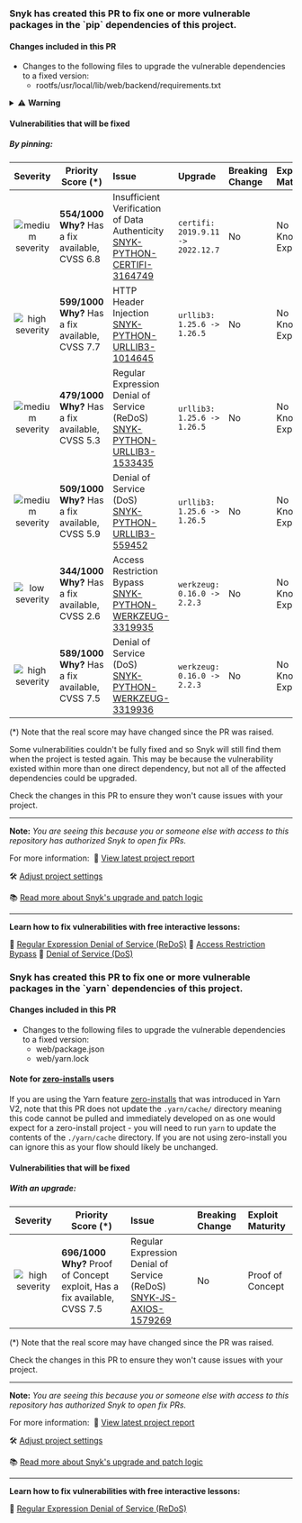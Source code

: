 <h3>Snyk has created this PR to fix one or more vulnerable packages in the `pip` dependencies of this project.</h3>



#### Changes included in this PR

- Changes to the following files to upgrade the vulnerable dependencies to a fixed version:
    - rootfs/usr/local/lib/web/backend/requirements.txt


<details>
<summary>⚠️ <b>Warning</b></summary>

```
Werkzeug 2.2.3 has requirement MarkupSafe>=2.1.1, but you have MarkupSafe 1.1.1.
requests 2.22.0 has requirement urllib3!=1.25.0,!=1.25.1,<1.26,>=1.21.1, but you have urllib3 1.26.5.

```
</details>


#### Vulnerabilities that will be fixed





##### By pinning:
Severity                   | Priority Score (*)                   | Issue                   | Upgrade                   | Breaking Change                   | Exploit Maturity
:-------------------------:|-------------------------|:-------------------------|:-------------------------|:-------------------------|:-------------------------
![medium severity](https://res.cloudinary.com/snyk/image/upload/w_20,h_20/v1561977819/icon/m.png "medium severity")  |  **554/1000**  <br/> **Why?** Has a fix available, CVSS 6.8  | Insufficient Verification of Data Authenticity <br/>[SNYK-PYTHON-CERTIFI-3164749](https://snyk.io/vuln/SNYK-PYTHON-CERTIFI-3164749) |  `certifi:` <br> `2019.9.11 -> 2022.12.7` <br>  |  No  | No Known Exploit 
![high severity](https://res.cloudinary.com/snyk/image/upload/w_20,h_20/v1561977819/icon/h.png "high severity")  |  **599/1000**  <br/> **Why?** Has a fix available, CVSS 7.7  | HTTP Header Injection <br/>[SNYK-PYTHON-URLLIB3-1014645](https://snyk.io/vuln/SNYK-PYTHON-URLLIB3-1014645) |  `urllib3:` <br> `1.25.6 -> 1.26.5` <br>  |  No  | No Known Exploit 
![medium severity](https://res.cloudinary.com/snyk/image/upload/w_20,h_20/v1561977819/icon/m.png "medium severity")  |  **479/1000**  <br/> **Why?** Has a fix available, CVSS 5.3  | Regular Expression Denial of Service (ReDoS) <br/>[SNYK-PYTHON-URLLIB3-1533435](https://snyk.io/vuln/SNYK-PYTHON-URLLIB3-1533435) |  `urllib3:` <br> `1.25.6 -> 1.26.5` <br>  |  No  | No Known Exploit 
![medium severity](https://res.cloudinary.com/snyk/image/upload/w_20,h_20/v1561977819/icon/m.png "medium severity")  |  **509/1000**  <br/> **Why?** Has a fix available, CVSS 5.9  | Denial of Service (DoS) <br/>[SNYK-PYTHON-URLLIB3-559452](https://snyk.io/vuln/SNYK-PYTHON-URLLIB3-559452) |  `urllib3:` <br> `1.25.6 -> 1.26.5` <br>  |  No  | No Known Exploit 
![low severity](https://res.cloudinary.com/snyk/image/upload/w_20,h_20/v1561977819/icon/l.png "low severity")  |  **344/1000**  <br/> **Why?** Has a fix available, CVSS 2.6  | Access Restriction Bypass <br/>[SNYK-PYTHON-WERKZEUG-3319935](https://snyk.io/vuln/SNYK-PYTHON-WERKZEUG-3319935) |  `werkzeug:` <br> `0.16.0 -> 2.2.3` <br>  |  No  | No Known Exploit 
![high severity](https://res.cloudinary.com/snyk/image/upload/w_20,h_20/v1561977819/icon/h.png "high severity")  |  **589/1000**  <br/> **Why?** Has a fix available, CVSS 7.5  | Denial of Service (DoS) <br/>[SNYK-PYTHON-WERKZEUG-3319936](https://snyk.io/vuln/SNYK-PYTHON-WERKZEUG-3319936) |  `werkzeug:` <br> `0.16.0 -> 2.2.3` <br>  |  No  | No Known Exploit 

(*) Note that the real score may have changed since the PR was raised.




Some vulnerabilities couldn't be fully fixed and so Snyk will still find them when the project is tested again. This may be because the vulnerability existed within more than one direct dependency, but not all of the affected dependencies could be upgraded.


Check the changes in this PR to ensure they won't cause issues with your project.



------------



**Note:** *You are seeing this because you or someone else with access to this repository has authorized Snyk to open fix PRs.*

For more information:  <img src="https://api.segment.io/v1/pixel/track?data=eyJ3cml0ZUtleSI6InJyWmxZcEdHY2RyTHZsb0lYd0dUcVg4WkFRTnNCOUEwIiwiYW5vbnltb3VzSWQiOiI1MGU3OWFhMy1jNGFkLTQ2MjQtOTYzMi0yNDkyMDYyOTBkYzMiLCJldmVudCI6IlBSIHZpZXdlZCIsInByb3BlcnRpZXMiOnsicHJJZCI6IjUwZTc5YWEzLWM0YWQtNDYyNC05NjMyLTI0OTIwNjI5MGRjMyJ9fQ==" width="0" height="0"/>
🧐 [View latest project report](https://app.snyk.io/org/dannielshalev/project/2d42f184-efd7-4f3b-a34b-39b7fd0e450d?utm_source&#x3D;github&amp;utm_medium&#x3D;referral&amp;page&#x3D;fix-pr)

🛠 [Adjust project settings](https://app.snyk.io/org/dannielshalev/project/2d42f184-efd7-4f3b-a34b-39b7fd0e450d?utm_source&#x3D;github&amp;utm_medium&#x3D;referral&amp;page&#x3D;fix-pr/settings)

📚 [Read more about Snyk's upgrade and patch logic](https://support.snyk.io/hc/en-us/articles/360003891078-Snyk-patches-to-fix-vulnerabilities)

[//]: # (snyk:metadata:{"prId":"50e79aa3-c4ad-4624-9632-249206290dc3","prPublicId":"50e79aa3-c4ad-4624-9632-249206290dc3","dependencies":[{"name":"certifi","from":"2019.9.11","to":"2022.12.7"},{"name":"urllib3","from":"1.25.6","to":"1.26.5"},{"name":"werkzeug","from":"0.16.0","to":"2.2.3"}],"packageManager":"pip","projectPublicId":"2d42f184-efd7-4f3b-a34b-39b7fd0e450d","projectUrl":"https://app.snyk.io/org/dannielshalev/project/2d42f184-efd7-4f3b-a34b-39b7fd0e450d?utm_source=github&utm_medium=referral&page=fix-pr","type":"user-initiated","patch":[],"vulns":["SNYK-PYTHON-CERTIFI-3164749","SNYK-PYTHON-URLLIB3-1014645","SNYK-PYTHON-URLLIB3-1533435","SNYK-PYTHON-URLLIB3-559452","SNYK-PYTHON-WERKZEUG-3319935","SNYK-PYTHON-WERKZEUG-3319936"],"upgrade":[],"isBreakingChange":false,"env":"prod","prType":"fix","templateVariants":["pr-warning-shown","priorityScore"],"priorityScoreList":[554,599,479,509,344,589],"remediationStrategy":"vuln"})

---

**Learn how to fix vulnerabilities with free interactive lessons:**

 🦉 [Regular Expression Denial of Service (ReDoS)](https://learn.snyk.io/lessons/redos/javascript/?loc&#x3D;fix-pr)
 🦉 [Access Restriction Bypass](https://learn.snyk.io/lessons/broken-access-control/python/?loc&#x3D;fix-pr)
 🦉 [Denial of Service (DoS)](https://learn.snyk.io/lessons/no-rate-limiting/python/?loc&#x3D;fix-pr)


 <h3>Snyk has created this PR to fix one or more vulnerable packages in the `yarn` dependencies of this project.</h3>



#### Changes included in this PR

- Changes to the following files to upgrade the vulnerable dependencies to a fixed version:
    - web/package.json
    - web/yarn.lock


#### Note for [zero-installs](https://yarnpkg.com/features/zero-installs) users

If you are using the Yarn feature [zero-installs](https://yarnpkg.com/features/zero-installs) that was introduced in Yarn V2, note that this PR does not update the `.yarn/cache/` directory meaning this code cannot be pulled and immediately developed on as one would expect for a zero-install project - you will need to run `yarn` to update the contents of the `./yarn/cache` directory. 
If you are not using zero-install you can ignore this as your flow should likely be unchanged.


#### Vulnerabilities that will be fixed
##### With an upgrade:
Severity                   | Priority Score (*)                   | Issue                   | Breaking Change                   | Exploit Maturity
:-------------------------:|-------------------------|:-------------------------|:-------------------------|:-------------------------
![high severity](https://res.cloudinary.com/snyk/image/upload/w_20,h_20/v1561977819/icon/h.png "high severity")  |  **696/1000**  <br/> **Why?** Proof of Concept exploit, Has a fix available, CVSS 7.5  | Regular Expression Denial of Service (ReDoS) <br/>[SNYK-JS-AXIOS-1579269](https://snyk.io/vuln/SNYK-JS-AXIOS-1579269) |  No  | Proof of Concept 

(*) Note that the real score may have changed since the PR was raised.











Check the changes in this PR to ensure they won't cause issues with your project.



------------



**Note:** *You are seeing this because you or someone else with access to this repository has authorized Snyk to open fix PRs.*

For more information:  <img src="https://api.segment.io/v1/pixel/track?data=eyJ3cml0ZUtleSI6InJyWmxZcEdHY2RyTHZsb0lYd0dUcVg4WkFRTnNCOUEwIiwiYW5vbnltb3VzSWQiOiI1ZmZiZTNiZS1kMzAzLTRhYjktYWNkMi1iODczYjAxZjdjZGIiLCJldmVudCI6IlBSIHZpZXdlZCIsInByb3BlcnRpZXMiOnsicHJJZCI6IjVmZmJlM2JlLWQzMDMtNGFiOS1hY2QyLWI4NzNiMDFmN2NkYiJ9fQ==" width="0" height="0"/>
🧐 [View latest project report](https://app.snyk.io/org/dannielshalev/project/1f02abc0-324a-411b-ba42-2a338069ae7d?utm_source&#x3D;github&amp;utm_medium&#x3D;referral&amp;page&#x3D;fix-pr)

🛠 [Adjust project settings](https://app.snyk.io/org/dannielshalev/project/1f02abc0-324a-411b-ba42-2a338069ae7d?utm_source&#x3D;github&amp;utm_medium&#x3D;referral&amp;page&#x3D;fix-pr/settings)

📚 [Read more about Snyk's upgrade and patch logic](https://support.snyk.io/hc/en-us/articles/360003891078-Snyk-patches-to-fix-vulnerabilities)

[//]: # (snyk:metadata:{"prId":"5ffbe3be-d303-4ab9-acd2-b873b01f7cdb","prPublicId":"5ffbe3be-d303-4ab9-acd2-b873b01f7cdb","dependencies":[{"name":"axios","from":"0.21.1","to":"0.21.3"}],"packageManager":"yarn","projectPublicId":"1f02abc0-324a-411b-ba42-2a338069ae7d","projectUrl":"https://app.snyk.io/org/dannielshalev/project/1f02abc0-324a-411b-ba42-2a338069ae7d?utm_source=github&utm_medium=referral&page=fix-pr","type":"user-initiated","patch":[],"vulns":["SNYK-JS-AXIOS-1579269"],"upgrade":["SNYK-JS-AXIOS-1579269"],"isBreakingChange":false,"env":"prod","prType":"fix","templateVariants":["updated-fix-title","priorityScore"],"priorityScoreList":[696],"remediationStrategy":"vuln"})

---

**Learn how to fix vulnerabilities with free interactive lessons:**

 🦉 [Regular Expression Denial of Service (ReDoS)](https://learn.snyk.io/lessons/redos/javascript/?loc&#x3D;fix-pr)
